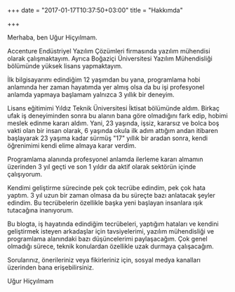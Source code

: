 +++
date = "2017-01-17T10:37:50+03:00"
title = "Hakkımda"

+++

Merhaba, ben Uğur Hiçyılmam.

Accenture Endüstriyel Yazılım Çözümleri firmasında yazılım mühendisi olarak çalışmaktayım. Ayrıca Boğaziçi Üniversitesi Yazılım Mühendisliği bölümünde yüksek lisans yapmaktayım.

İlk bilgisayarımı edindiğim 12 yaşımdan bu yana, programlama hobi anlamında her zaman hayatımda yer almış olsa da bu işi profesyonel anlamda yapmaya başlamam yalnızca 3 yıllık bir deneyim. 

Lisans eğitimimi Yıldız Teknik Üniversitesi İktisat bölümünde aldım. Birkaç ufak iş deneyiminden sonra bu alanın bana göre olmadığını fark edip, hobimi meslek edinme kararı aldım. Yani, 23 yaşında, işsiz, kararsız ve bolca boş vakti olan bir insan olarak, 6 yaşında okula ilk adım attığım andan itibaren başlayarak 23 yaşıma kadar sürmüş "17" yıllık bir aradan sonra, kendi öğrenimimi kendi elime almaya karar verdim. 

Programlama alanında profesyonel anlamda ilerleme kararı almamın üzerinden 3 yıl geçti ve son 1 yıldır da aktif olarak sektörün içinde çalışıyorum. 

Kendimi geliştirme sürecinde pek çok tecrübe edindim, pek çok hata yaptım. 3 yıl uzun bir zaman olmasa da bu süreçte bazı anlatacak şeyler edindim. Bu tecrübelerin özellikle başka yeni başlayan insanlara ışık tutacağına inanıyorum.

Bu blogta, iş hayatında edindiğim tecrübeleri, yaptığım hataları ve kendini geliştirmek isteyen arkadaşlar için tavsiyelerimi, yazılım mühendisliği ve programlama alanındaki bazı düşüncelerimi paylaşacağım. Çok genel olmadığı sürece, teknik konulardan özellikle uzak durmaya çalışacağım. 

Sorularınız, önerileriniz veya fikirleriniz için, sosyal medya kanalları üzerinden bana erişebilirsiniz.

Uğur Hiçyılmam